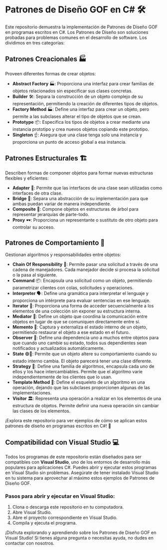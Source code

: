 # Patrones de Diseño GOF en C# 🛠️

Este repositorio demuestra la implementación de Patrones de Diseño GOF en programas escritos en C#. Los Patrones de Diseño son soluciones probadas para problemas comunes en el desarrollo de software. Los dividimos en tres categorías:

## Patrones Creacionales 🏭

Proveen diferentes formas de crear objetos:

- **Abstract Factory** 🏭: Proporciona una interfaz para crear familias de objetos relacionados sin especificar sus clases concretas.
- **Builder** 🛠️: Separa la construcción de un objeto complejo de su representación, permitiendo la creación de diferentes tipos de objetos.
- **Factory Method** 🏭: Define una interfaz para crear un objeto, pero permite a las subclases alterar el tipo de objetos que se crean.
- **Prototype** 📦: Especifica los tipos de objetos a crear mediante una instancia prototipo y crea nuevos objetos copiando este prototipo.
- **Singleton** ☝️: Asegura que una clase tenga solo una instancia y proporciona un punto de acceso global a esa instancia.

## Patrones Estructurales 🏗️

Describen formas de componer objetos para formar nuevas estructuras flexibles y eficientes:

- **Adapter** 🔄: Permite que las interfaces de una clase sean utilizadas como interfaces de otra clase.
- **Bridge** 🌉: Separa una abstracción de su implementación para que ambas puedan variar de manera independiente.
- **Composite** 🌲: Compone objetos en estructuras de árbol para representar jerarquías de parte-todo.
- **Proxy** 🕶️: Proporciona un representante o sustituto de otro objeto para controlar su acceso.

## Patrones de Comportamiento 🏃

Gestionan algoritmos y responsabilidades entre objetos:

- **Chain Of Responsibility** 📜: Permite pasar una solicitud a través de una cadena de manejadores. Cada manejador decide si procesa la solicitud o la pasa al siguiente.
- **Command** 📦: Encapsula una solicitud como un objeto, permitiendo parametrizar clientes con colas, solicitudes y operaciones.
- **Interpreter** 🗣️: Define una gramática para interpretar el lenguaje y proporciona un intérprete para evaluar sentencias en ese lenguaje.
- **Iterator** 🔂: Proporciona una forma de acceder secuencialmente a los elementos de una colección sin exponer su estructura interna.
- **Mediator** 🤝: Define un objeto que coordina la comunicación entre objetos en lugar de que se comuniquen directamente entre sí.
- **Memento** 📜: Captura y externaliza el estado interno de un objeto, permitiendo restaurar el objeto a ese estado en el futuro.
- **Observer** 👀: Define una dependencia uno a muchos entre objetos para que cuando uno cambie su estado, todos sus dependientes sean notificados y actualizados automáticamente.
- **State** 🟢🔴: Permite que un objeto altere su comportamiento cuando su estado interno cambia. El objeto parecerá tener una clase diferente.
- **Strategy** 🎯: Define una familia de algoritmos, encapsula cada uno de ellos y los hace intercambiables. Permite que el algoritmo varíe independientemente de los clientes que lo usan.
- **Template Method** 📑: Define el esqueleto de un algoritmo en una operación, dejando que las subclases proporcionen algunas de las implementaciones.
- **Visitor** 🏛️: Representa una operación a realizar en los elementos de una estructura de objetos. Permite definir una nueva operación sin cambiar las clases de los elementos.

¡Explora este repositorio para ver ejemplos de cómo se aplican estos patrones de diseño en programas escritos en C#! 🚀

## Compatibilidad con Visual Studio 💻

Todos los programas de este repositorio están diseñados para ser compatibles con **Visual Studio**, uno de los entornos de desarrollo más populares para aplicaciones C#. Puedes abrir y ejecutar estos programas en Visual Studio sin problemas. Asegúrate de tener instalado Visual Studio en tu sistema para aprovechar al máximo estos ejemplos de Patrones de Diseño GOF.

### Pasos para abrir y ejecutar en Visual Studio:

1. Clona o descarga este repositorio en tu computadora.
2. Abre Visual Studio.
3. Abre el proyecto correspondiente en Visual Studio.
4. Compila y ejecuta el programa.

¡Disfruta explorando y aprendiendo sobre los Patrones de Diseño GOF en Visual Studio! Si tienes alguna pregunta o necesitas ayuda, no dudes en contactar con nosotros.
